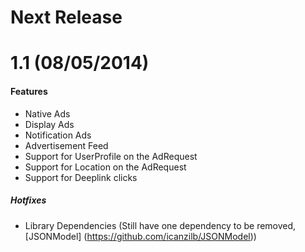 Next Release
============



1.1 (08/05/2014)
============


#### Features

* Native Ads
* Display Ads
* Notification Ads
* Advertisement Feed 
* Support for UserProfile on the AdRequest 
* Support for Location on the AdRequest
* Support for Deeplink clicks

##### Hotfixes 

* Library Dependencies (Still have one dependency to be removed, [JSONModel] (https://github.com/icanzilb/JSONModel))